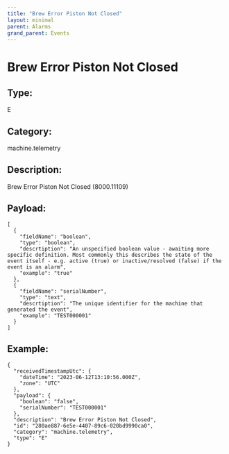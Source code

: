 ```yaml
---
title: "Brew Error Piston Not Closed"
layout: minimal
parent: Alarms
grand_parent: Events
---
```


# Brew Error Piston Not Closed

## Type:

E

## Category:

machine.telemetry

## Description: 

Brew Error Piston Not Closed (8000.11109)

## Payload:

```
[
  {
    "fieldName": "boolean",
    "type": "boolean",
    "descrtiption": "An unspecified boolean value - awaiting more specific definition. Most commonly this describes the state of the event itself - e.g. active (true) or inactive/resolved (false) if the event is an alarm",
    "example": "true"
  },
  {
    "fieldName": "serialNumber",
    "type": "text",
    "descrtiption": "The unique identifier for the machine that generated the event",
    "example": "TEST000001"
  }
]
```

## Example:

```
{
  "receivedTimestampUtc": {
    "dateTime": "2023-06-12T13:10:56.000Z",
    "zone": "UTC"
  },
  "payload": {
    "boolean": "false",
    "serialNumber": "TEST000001"
  },
  "description": "Brew Error Piston Not Closed",
  "id": "280ae887-6e5e-4407-89c6-020bd9990ca0",
  "category": "machine.telemetry",
  "type": "E"
}
```

